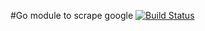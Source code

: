#Go module to scrape google
[![Build Status](https://travis-ci.org/RobertChristopher/go-google-search.svg?branch=master)](https://travis-ci.org/RobertChristopher/go-google-search)
